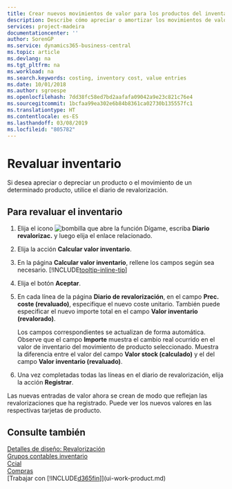 ```yaml
---
title: Crear nuevos movimientos de valor para los productos del inventario | Documentos de Microsoft
description: Describe cómo apreciar o amortizar los movimientos de valor de uno o varios productos del inventario enviando el valor calculado actual.
services: project-madeira
documentationcenter: ''
author: SorenGP
ms.service: dynamics365-business-central
ms.topic: article
ms.devlang: na
ms.tgt_pltfrm: na
ms.workload: na
ms.search.keywords: costing, inventory cost, value entries
ms.date: 10/01/2018
ms.author: sgroespe
ms.openlocfilehash: 7dd38fc58ed7bd2aafafa09042a9e23c821c76e4
ms.sourcegitcommit: 1bcfaa99ea302e6b84b8361ca02730b135557fc1
ms.translationtype: HT
ms.contentlocale: es-ES
ms.lasthandoff: 03/08/2019
ms.locfileid: "805782"
---
```

# <a name="revalue-inventory"></a>Revaluar inventario
Si desea apreciar o depreciar un producto o el movimiento de un determinado producto, utilice el diario de revalorización.

## <a name="to-revalue-inventory"></a>Para revaluar el inventario
1. Elija el icono ![bombilla que abre la función Dígame](media/ui-search/search_small.png "Dígame que desea hacer"), escriba **Diario revalorizac.** y luego elija el enlace relacionado.
2. Elija la acción **Calcular valor inventario**.
3. En la página **Calcular valor inventario**, rellene los campos según sea necesario. [!INCLUDE[tooltip-inline-tip](includes/tooltip-inline-tip_md.md)]
4. Elija el botón **Aceptar**.
5. En cada línea de la página **Diario de revalorización**, en el campo **Prec. coste (revaluado)**, especifique el nuevo coste unitario. También puede especificar el nuevo importe total en el campo **Valor inventario (revalorado)**.

    Los campos correspondientes se actualizan de forma automática. Observe que el campo **Importe** muestra el cambio real ocurrido en el valor de inventario del movimiento de producto seleccionado. Muestra la diferencia entre el valor del campo **Valor stock (calculado)** y el del campo **Valor inventario (revaluado)**.
6. Una vez completadas todas las líneas en el diario de revalorización, elija la acción **Registrar**.

Las nuevas entradas de valor ahora se crean de modo que reflejan las revalorizaciones que ha registrado. Puede ver los nuevos valores en las respectivas tarjetas de producto.

## <a name="see-also"></a>Consulte también
[Detalles de diseño: Revalorización](design-details-revaluation.md)  
[Grupos contables inventario](inventory-manage-inventory.md)  
[Ccial](sales-manage-sales.md)  
[Compras](purchasing-manage-purchasing.md)  
[Trabajar con [!INCLUDE[d365fin](includes/d365fin_md.md)]](ui-work-product.md)
